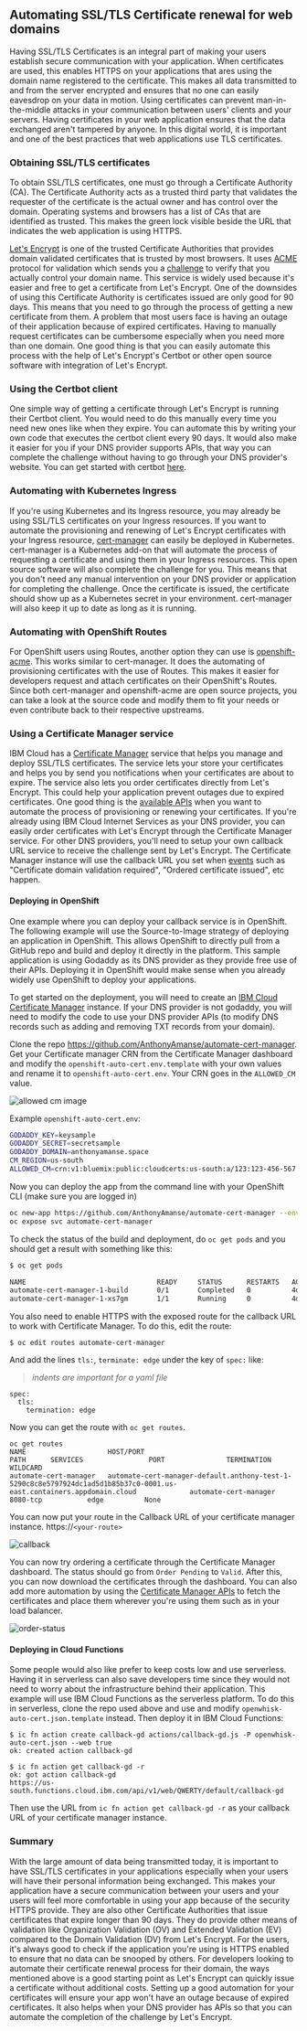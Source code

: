 ## Automating SSL/TLS Certificate renewal for web domains

Having SSL/TLS Certificates is an integral part of making your users establish secure communication with your application. When certificates are used, this enables HTTPS on your applications that ares using the domain name registered to the certificate. This makes all data transmitted to and from the server encrypted and ensures that no one can easily eavesdrop on your data in motion. Using certificates can prevent man-in-the-middle attacks in your communication between users' clients and your servers. Having certificates in your web application ensures that the data exchanged aren't tampered by anyone. In this digital world, it is important and one of the best practices that web applications use TLS certificates.

### Obtaining SSL/TLS certificates

To obtain SSL/TLS certificates, one must go through a Certificate Authority (CA). The Certificate Authority acts as a trusted third party that validates the requester of the certificate is the actual owner and has control over the domain. Operating systems and browsers has a list of CAs that are identified as trusted. This makes the green lock visible beside the URL that indicates the web application is using HTTPS.

[Let's Encrypt](https://letsencrypt.org/) is one of the trusted Certificate Authorities that provides domain validated certificates that is trusted by most browsers. It uses [ACME](https://ietf-wg-acme.github.io/acme/draft-ietf-acme-acme.html) protocol for validation which sends you a [challenge](https://letsencrypt.org/docs/challenge-types/) to verify that you actually control your domain name. This service is widely used because it's easier and free to get a certificate from Let's Encrypt. One of the downsides of using this Certificate Authority is certificates issued are only good for 90 days. This means that you need to go through the process of getting a new certificate from them.  A problem that most users face is having an outage of their application because of expired certificates. Having to manually request certificates can be cumbersome especially when you need more than one domain. One good thing is that you can easily automate this process with the help of Let's Encrypt's Certbot or other open source software with integration of Let's Encrypt.

### Using the Certbot client

One simple way of getting a certificate through Let's Encrypt is running their Certbot client. You would need to do this manually every time you need new ones like when they expire. You can automate this by writing your own code that executes the certbot client every 90 days. It would also make it easier for you if your DNS provider supports APIs, that way you can complete the challenge without having to go through your DNS provider's website. You can get started with certbot [here](https://letsencrypt.org/getting-started/).

### Automating with Kubernetes Ingress

If you're using Kubernetes and its Ingress resource, you may already be using SSL/TLS certificates on your Ingress resources. If you want to automate the provisioning and renewing of Let's Encrypt certificates with your Ingress resource, [cert-manager](https://github.com/jetstack/cert-manager) can easily be deployed in Kubernetes. cert-manager is a Kubernetes add-on that will automate the process of requesting a certificate and using them in your Ingress resources. This open source software will also complete the challenge for you. This means that you don't need any manual intervention on your DNS provider or application for completing the challenge. Once the certificate is issued, the certificate should show up as a Kubernetes secret in your environment. cert-manager will also keep it up to date as long as it is running.

### Automating with OpenShift Routes

For OpenShift users using Routes, another option they can use is [openshift-acme](https://github.com/tnozicka/openshift-acme). This works similar to cert-manager. It does the automating of provisioning certificates with the use of Routes. This makes it easier for developers request and attach certificates on their OpenShift's Routes. Since both cert-manager and openshift-acme are open source projects, you can take a look at the source code and modify them to fit your needs or even contribute back to their respective upstreams.

### Using a Certificate Manager service

IBM Cloud has a [Certificate Manager](https://cloud.ibm.com/apidocs/certificate-manager) service that helps you manage and deploy SSL/TLS certificates. The service lets your store your certificates and helps you by send you notifications when your certificates are about to expire. The service also lets you order certificates directly from Let's Encrypt. This could help your application prevent outages due to expired certificates. One good thing is the [available APIs](https://cloud.ibm.com/apidocs/certificate-manager) when you want to automate the process of provisioning or renewing your certificates. If you're already using IBM Cloud Internet Services as your DNS provider, you can easily order certificates with Let's Encrypt through the Certificate Manager service. For other DNS providers, you'll need to setup your own callback URL service to receive the challenge sent by Let's Encrypt. The Certificate Manager instance will use the callback URL you set when [events](https://cloud.ibm.com/apidocs/certificate-manager#notification-event-types) such as "Certificate domain validation required", "Ordered certificate issued", etc happen.

#### Deploying in OpenShift

One example where you can deploy your callback service is in OpenShift. The following example will use the Source-to-Image strategy of deploying an application in OpenShift. This allows OpenShift to directly pull from a GitHub repo and build and deploy it directly in the platform. This sample application is using Godaddy as its DNS provider as they provide free use of their APIs. Deploying it in OpenShift would make sense when you already widely use OpenShift to deploy your applications.

To get started on the deployment, you will need to create an [IBM Cloud Certificate Manager](https://cloud.ibm.com/catalog/services/certificate-manager) instance. If your DNS provider is not godaddy, you will need to modify the code to use your DNS provider APIs (to modify DNS records such as adding and removing TXT records from your domain).

Clone the repo https://github.com/AnthonyAmanse/automate-cert-manager. Get your Certificate manager CRN from the Certificate Manager dashboard and modify the `openshift-auto-cert.env.template` with your own values and rename it to `openshift-auto-cert.env`. Your CRN goes in the `ALLOWED_CM` value.

![allowed cm image](docs/allowed-cm.png)

Example `openshift-auto-cert.env`:
```bash
GODADDY_KEY=keysample
GODADDY_SECRET=secretsample
GODADDY_DOMAIN=anthonyamanse.space
CM_REGION=us-south
ALLOWED_CM=crn:v1:bluemix:public:cloudcerts:us-south:a/123:123-456-567::
```

Now you can deploy the app from the command line with your OpenShift CLI (make sure you are logged in)

```bash
oc new-app https://github.com/AnthonyAmanse/automate-cert-manager --env-file=openshift-auto-cert.env
oc expose svc automate-cert-manager
```

To check the status of the build and deployment, do `oc get pods` and you should get a result with something like this:

```bash
$ oc get pods

NAME                                READY     STATUS      RESTARTS   AGE
automate-cert-manager-1-build       0/1       Completed   0          4d
automate-cert-manager-1-xs7gm       1/1       Running     0          4d
```

You also need to enable HTTPS with the exposed route for the callback URL to work with Certificate Manager. To do this, edit the route:

```
$ oc edit routes automate-cert-manager
```

And add the lines `tls:`, `terminate: edge` under the key of `spec:` like:
> _indents are important for a yaml file_

```
spec:
  tls:
    termination: edge
```

Now you can get the route with `oc get routes`.

```
oc get routes
NAME                    HOST/PORT                                                                                                               PATH      SERVICES                PORT               TERMINATION   WILDCARD
automate-cert-manager   automate-cert-manager-default.anthony-test-1-5290c8c8e5797924dc1ad5d1b85b37c0-0001.us-east.containers.appdomain.cloud             automate-cert-manager   8080-tcp           edge          None
```

You can now put your route in the Callback URL of your certificate manager instance. https://`<your-route>`

![callback](docs/callback-url.png)

You can now try ordering a certificate through the Certificate Manager dashboard. The status should go from `Order Pending` to `Valid`. After this, you can now download the certificates through the dashboard. You can also add more automation by using the [Certificate Manager APIs](https://cloud.ibm.com/apidocs/certificate-manager) to fetch the certificates and place them wherever you're using them such as in your load balancer.

![order-status](docs/order-status.png)

#### Deploying in Cloud Functions

Some people would also like prefer to keep costs low and use serverless. Having it in serverless can also save developers time since they would not need to worry about the infrastructure behind their application. This example will use IBM Cloud Functions as the serverless platform. To do this in serverless, clone the repo used above and use and modify `openwhisk-auto-cert.json.template` instead. Then deploy it in IBM Cloud Functions:

```
$ ic fn action create callback-gd actions/callback-gd.js -P openwhisk-auto-cert.json --web true
ok: created action callback-gd

$ ic fn action get callback-gd -r
ok: got action callback-gd
https://us-south.functions.cloud.ibm.com/api/v1/web/QWERTY/default/callback-gd
```

Then use the URL from `ic fn action get callback-gd -r` as your callback URL of your certificate manager instance.

### Summary

With the large amount of data being transmitted today, it is important to have SSL/TLS certificates in your applications especially when your users will have their personal information being exchanged. This makes your application have a secure communication between your users and your users will feel more comfortable in using your app because of the security HTTPS provide. They are also other Certificate Authorities that issue certificates that expire longer than 90 days. They do provide other means of validation like Organization Validation (OV) and Extended Validation (EV) compared to the Domain Validation (DV) from Let's Encrypt. For the users, it's always good to check if the application you're using is HTTPS enabled to ensure that no data can be snooped by others. For developers looking to automate their certificate renewal process for their domain, the ways mentioned above is a good starting point as Let's Encrypt can quickly issue a certificate without additional costs. Setting up a good automation for your certificates will ensure your app won't have an outage because of expired certificates. It also helps when your DNS provider has APIs so that you can automate the completion of the challenge by Let's Encrypt.
